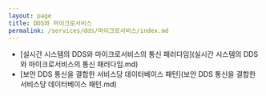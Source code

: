 ```yaml
---
layout: page
title: DDS와 마이크로서비스
permalink: /services/dds/마이크로서비스/index.md
---
```


- [실시간 시스템의 DDS와 마이크로서비스의 통신 패러다임](실시간 시스템의 DDS와 마이크로서비스의 통신 패러다임.md)
- [보안 DDS 통신을 결합한 서비스당 데이터베이스 패턴](보안 DDS 통신을 결합한 서비스당 데이터베이스 패턴.md)
